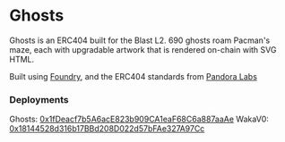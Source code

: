 # Ghosts

Ghosts is an ERC404 built for the Blast L2. 690 ghosts roam Pacman's maze, each with upgradable artwork that is rendered on-chain with SVG HTML.

Built using [Foundry](https://book.getfoundry.sh/), and the ERC404 standards from [Pandora Labs](https://github.com/Pandora-Labs-Org)

### Deployments

Ghosts: [0x1fDeacf7b5A6acE823b909CA1eaF68C6a887aaAe](https://blastscan.io/address/0x1fdeacf7b5a6ace823b909ca1eaf68c6a887aaae)
WakaV0: [0x18144528d316b17BBd208D022d57bFAe327A97Cc](https://blastscan.io/address/0x18144528d316b17bbd208d022d57bfae327a97cc)